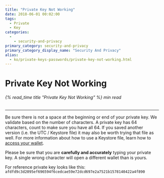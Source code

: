 ```yaml
---
title: "Private Key Not Working"
date: 2018-06-01 00:02:00
tags:
  - Private
  - Key
categories:
  - 
    - security-and-privacy
primary_category: security-and-privacy
primary_category_display_name: "Security And Privacy"
alias:
  - ko/private-keys-passwords/private-key-not-working.html
---
```


# **Private Key Not Working**

###### {% read_time title "Private Key Not Working" %} min read

* * *

Be sure there is not a space at the beginning or end of your private key. We validate based on the number of characters. A private key has 64 characters, count to make sure you have all 64. If you saved another version (i.e. the UTC / Keystore file) it may also be worth trying that file as well. For more information about how to use a Keystore file, learn how to [access your wallet](/@@@@@@/getting-started/how-to-access-your-wallet/).

Please be sure that you are **carefully and accurately** typing your private key. A single wrong character will open a different wallet than is yours.

For reference private key looks like this: `afdfd9c3d2095ef696594f6cedcae59e72dcd697e2a7521b1578140422a4f890`
